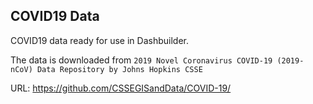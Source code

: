 COVID19 Data
--

COVID19 data ready for use in Dashbuilder.

The data is downloaded from `2019 Novel Coronavirus COVID-19 (2019-nCoV) Data Repository by Johns Hopkins CSSE`

URL: https://github.com/CSSEGISandData/COVID-19/
